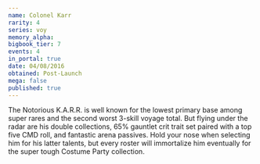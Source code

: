 ```yaml
---
name: Colonel Karr
rarity: 4
series: voy
memory_alpha:
bigbook_tier: 7
events: 4
in_portal: true
date: 04/08/2016
obtained: Post-Launch
mega: false
published: true
---
```


The Notorious K.A.R.R. is well known for the lowest primary base among super rares and the second worst 3-skill voyage total. But flying under the radar are his double collections, 65% gauntlet crit trait set paired with a top five CMD roll, and fantastic arena passives. Hold your nose when selecting him for his latter talents, but every roster will immortalize him eventually for the super tough Costume Party collection.
